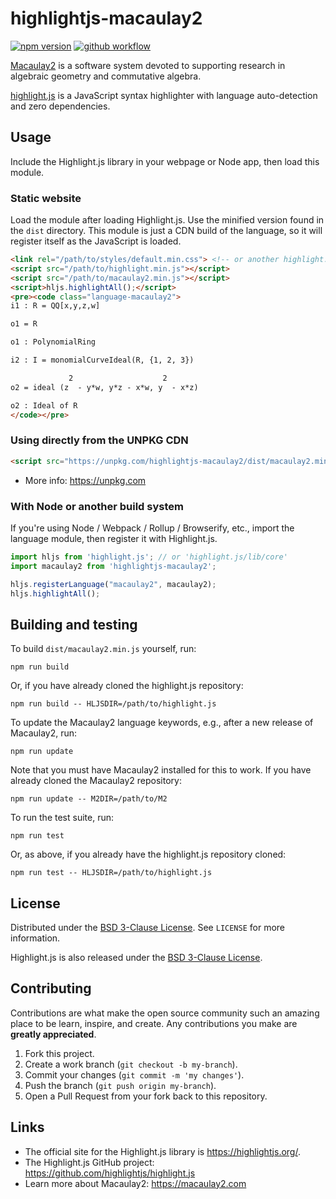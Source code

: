 # highlightjs-macaulay2

[![npm version](https://badge.fury.io/js/highlightjs-macaulay2.svg)](
https://badge.fury.io/js/highlightjs-macaulay2)
[![github workflow](
https://github.com/d-torrance/highlightjs-macaulay2/actions/workflows/build.yml/badge.svg)](https://github.com/d-torrance/highlightjs-macaulay2/actions/workflows/build.yml)

[Macaulay2](https://macaulay2.com) is a
software system devoted to supporting research in algebraic geometry
and commutative algebra.

[highlight.js](https://highlightjs.org/) is a JavaScript syntax
highlighter with language auto-detection and zero dependencies.

## Usage

Include the Highlight.js library in your webpage or Node app, then load this module.

### Static website

Load the module after loading Highlight.js.  Use the minified version found in the `dist` directory.  This module is just a CDN build of the language, so it will register itself as the JavaScript is loaded.

```html
<link rel="/path/to/styles/default.min.css"> <!-- or another highlight.js theme -->
<script src="/path/to/highlight.min.js"></script>
<script src="/path/to/macaulay2.min.js"></script>
<script>hljs.highlightAll();</script>
<pre><code class="language-macaulay2">
i1 : R = QQ[x,y,z,w]

o1 = R

o1 : PolynomialRing

i2 : I = monomialCurveIdeal(R, {1, 2, 3})

             2                    2
o2 = ideal (z  - y*w, y*z - x*w, y  - x*z)

o2 : Ideal of R
</code></pre>
```

### Using directly from the UNPKG CDN

```html
<script src="https://unpkg.com/highlightjs-macaulay2/dist/macaulay2.min.js"></script>
```

- More info: <https://unpkg.com>

### With Node or another build system

If you're using Node / Webpack / Rollup / Browserify, etc., import the language module, then register it with Highlight.js.

```javascript
import hljs from 'highlight.js'; // or 'highlight.js/lib/core'
import macaulay2 from 'highlightjs-macaulay2';

hljs.registerLanguage("macaulay2", macaulay2);
hljs.highlightAll();
```

## Building and testing

To build `dist/macaulay2.min.js` yourself, run:

```
npm run build
```

Or, if you have already cloned the highlight.js repository:

```
npm run build -- HLJSDIR=/path/to/highlight.js
```

To update the Macaulay2 language keywords, e.g., after a new release of
Macaulay2, run:

```
npm run update
```

Note that you must have Macaulay2 installed for this to work.  If you have
already cloned the Macaulay2 repository:

```
npm run update -- M2DIR=/path/to/M2
```

To run the test suite, run:

```
npm run test
```

Or, as above, if you already have the highlight.js repository cloned:

```
npm run test -- HLJSDIR=/path/to/highlight.js
```


## License

Distributed under the [BSD 3-Clause License](./LICENSE). See `LICENSE` for more information.

Highlight.js is also released under the [BSD 3-Clause License](https://github.com/highlightjs/highlight.js/blob/master/LICENSE).

## Contributing

Contributions are what make the open source community such an amazing place to be learn, inspire, and create. Any contributions you make are **greatly appreciated**.

1. Fork this project.
2. Create a work branch (`git checkout -b my-branch`).
3. Commit your changes (`git commit -m 'my changes'`).
4. Push the branch (`git push origin my-branch`).
5. Open a Pull Request from your fork back to this repository.

## Links

- The official site for the Highlight.js library is <https://highlightjs.org/>.
- The Highlight.js GitHub project: <https://github.com/highlightjs/highlight.js>
- Learn more about Macaulay2: <https://macaulay2.com>
